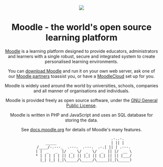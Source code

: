  <div align="center">
  <br />
  <p>
    <a href="https://moodle.org/">
    <img src="https://moodle.org/theme/image.php/moodleorg/theme_moodleorg/1600426962/moodle_logo_small" />
  </a>
  </p> 


# Moodle - the world's open source learning platform

[Moodle](https://moodle.org) is a learning platform designed to provide educators, administrators and learners with a single robust, secure and integrated system to create personalised learning environments.

You can [download Moodle](https://download.moodle.org) and run it on your own web server, ask one of our [Moodle partners](https://moodle.com/partners/) toassist you, or have a [MoodleCloud](https://moodle.com/cloud/) set up for you.

Moodle is widely used around the world by universities, schools, companies and all manner of organisations and individuals.

Moodle is provided freely as open source software, under the [GNU General Public License](https://docs.moodle.org/dev/License).

Moodle is written in PHP and JavaScript and uses an SQL database for storing the data.

See [docs.moodle.org](https://docs.moodle.org) for details of Moodle's many features.


````
                                 .-..-.
   _____                         | || |
  /____/-.---_  .---.  .---.  .-.| || | .---.
  | |  _   _  |/  _  \/  _  \/  _  || |/  __ \
  * | | | | | || |_| || |_| || |_| || || |___/
    |_| |_| |_|\_____/\_____/\_____||_|\_____)
````
